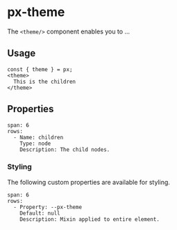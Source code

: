 # px-theme
The `<theme/>` component enables you to ...



## Usage

```react
const { theme } = px;
<theme>
  This is the children
</theme>
```


## Properties

```table
span: 6
rows:
  - Name: children
    Type: node
    Description: The child nodes.
```


### Styling
The following custom properties are available for styling.

```table
span: 6
rows:
  - Property: --px-theme
    Default: null
    Description: Mixin applied to entire element.
```
